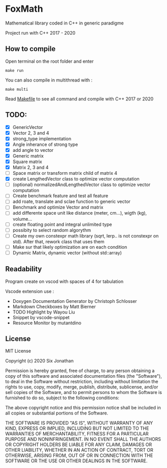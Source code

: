 # FoxMath
Mathematical library coded in C++ in generic paradigme

Project run with C++ 2017 - 2020

## How to compile
Open terminal on the root folder and enter 
```
make run
```
You can also compile in multithread with :
```
make multi
```
Read [Makefile](Makefile) to see all command and compile with C++ 2017 or 2020

## TODO:

- [x] GenericVector
- [x] Vector 2, 3 and 4
- [x] strong_type implementation
- [x] Angle inherance of strong type
- [x] add angle to vector
- [x] Generic matrix
- [x] Square matrix
- [x] Matrix 2, 3 and 4
- [ ] Space matrix or transform matrix child of matrix 4
- [x] create LengthedVector class to optimize vector computation
- [ ] (optional) normalizedAndLengthedVector class to optimize vector computation
- [ ] Create benchmark feature and test all feature
- [ ] add roate, translate and sclae function to generic vector
- [ ] Benchmark and optimize Vector and matrix
- [ ] add differente space unit like distance (meter, cm...), wigth (kg), volume...
- [ ] create floating point and integral unlimited type
- [ ] possibity to select random algorythm
- [ ] Create my own constexpr math library (sqrt, lerp.. is not constexpr on std). After that, rework class that uses them
- [ ] Make sur that likely optimization are on each condition
- [ ] Dynamic Matrix, dynamic vector (without std::array)

## Readability
Program create on vscod with spaces of 4 for tabulation

Vscode extension use :
- Doxygen Documentation Generator by Christoph Schlosser
- Markdown Checkboxes by Matt Bierner
- TODO Highlight by Wayou Liu
- Snippet by vscode-snippet
- Resource Monitor by mutantdino

## License
MIT License

Copyright (c) 2020 Six Jonathan

Permission is hereby granted, free of charge, to any person obtaining a copy
of this software and associated documentation files (the "Software"), to deal
in the Software without restriction, including without limitation the rights
to use, copy, modify, merge, publish, distribute, sublicense, and/or sell
copies of the Software, and to permit persons to whom the Software is
furnished to do so, subject to the following conditions:

The above copyright notice and this permission notice shall be included in all
copies or substantial portions of the Software.

THE SOFTWARE IS PROVIDED "AS IS", WITHOUT WARRANTY OF ANY KIND, EXPRESS OR
IMPLIED, INCLUDING BUT NOT LIMITED TO THE WARRANTIES OF MERCHANTABILITY,
FITNESS FOR A PARTICULAR PURPOSE AND NONINFRINGEMENT. IN NO EVENT SHALL THE
AUTHORS OR COPYRIGHT HOLDERS BE LIABLE FOR ANY CLAIM, DAMAGES OR OTHER
LIABILITY, WHETHER IN AN ACTION OF CONTRACT, TORT OR OTHERWISE, ARISING FROM,
OUT OF OR IN CONNECTION WITH THE SOFTWARE OR THE USE OR OTHER DEALINGS IN THE
SOFTWARE.
